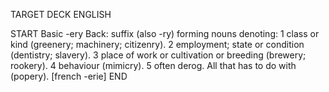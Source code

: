 TARGET DECK
ENGLISH

START
Basic
-ery
Back: suffix (also -ry) forming nouns denoting: 1 class or kind (greenery; machinery; citizenry). 2 employment; state or condition (dentistry; slavery). 3 place of work or cultivation or breeding (brewery; rookery). 4 behaviour (mimicry). 5 often derog. All that has to do with (popery). [french -erie]
END
